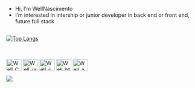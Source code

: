 - Hi, I’m WellNascimento
- I’m interested in intership or junior developer in back end or front end, future full stack
##
[![Top Langs](https://github-readme-stats.vercel.app/api/top-langs/?username=wellnascimento&layout=compact)](https://github.com/wellnascimento/github-readme-stats)
##
<div style="display: inline_block"><br>
<img align="center" alt="Well_C#" height="30" width="40" src="https://cdn.jsdelivr.net/gh/devicons/devicon/icons/csharp/csharp-original.svg">
<img align="center" alt="Well_java" height="30" width="40" src="https://cdn.jsdelivr.net/gh/devicons/devicon/icons/java/java-original.svg">
<img align="center" alt="Well_css" height="30" width="40" src="https://cdn.jsdelivr.net/gh/devicons/devicon/icons/css3/css3-original.svg">
<img align="center" alt="Well_html" height="30" width="40" src="https://cdn.jsdelivr.net/gh/devicons/devicon/icons/html5/html5-original.svg">
<img align="center" alt="Well_android" height="30" width="40" src="https://cdn.jsdelivr.net/gh/devicons/devicon/icons/android/android-original.svg">

<a href="https://www.linkedin.com/in/wellynascimento/" target="_blank"><img src="https://img.shields.io/badge/-LinkedIn-%230077B5?style=for-the-badge&logo=linkedin&logoColor=white" target="_blank"></a>    
</div>

